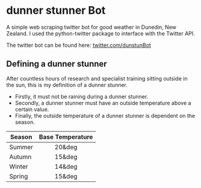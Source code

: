 # dunner stunner Bot
A simple web scraping twitter bot for good weather in Dunedin, New Zealand. I used the python-twitter package to interface with the Twitter API.

The twitter bot can be found here: [twitter.com/dunstunBot](https://twitter.com/dunstunBot)

## Defining a dunner stunner 
After countless hours of research and specialist training sitting outside in the sun, this is my definition of a dunner stunner.

- Firstly, it must not be raining during a dunner stunner.
- Secondly, a dunner stunner must have an outside temperature above a certain value.
- Finally, the outside temperature of a dunner stunner is dependent on the season.

|  Season  | Base Temperature |
| -------- |:----------------:|
|  Summer  |      20&deg      |
|  Autumn  |      15&deg      |
|  Winter  |      14&deg      |
|  Spring  |      15&deg      |